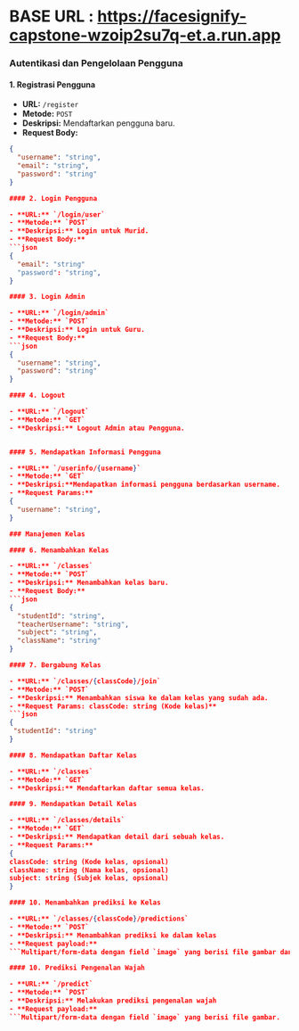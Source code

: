 # BASE URL : https://facesignify-capstone-wzoip2su7q-et.a.run.app

### Autentikasi dan Pengelolaan Pengguna

#### 1. Registrasi Pengguna

- **URL:** `/register`
- **Metode:** `POST`
- **Deskripsi:** Mendaftarkan pengguna baru.
- **Request Body:**
```json
{
  "username": "string",
  "email": "string",
  "password": "string"
}

#### 2. Login Pengguna

- **URL:** `/login/user`
- **Metode:** `POST`
- **Deskripsi:** Login untuk Murid.
- **Request Body:**
```json
{
  "email": "string"
  "password": "string",
}

#### 3. Login Admin

- **URL:** `/login/admin`
- **Metode:** `POST`
- **Deskripsi:** Login untuk Guru.
- **Request Body:**
```json
{
  "username": "string",
  "password": "string"
}

#### 4. Logout

- **URL:** `/logout`
- **Metode:** `GET`
- **Deskripsi:** Logout Admin atau Pengguna.


#### 5. Mendapatkan Informasi Pengguna

- **URL:** `/userinfo/{username}`
- **Metode:** `GET`
- **Deskripsi:**Mendapatkan informasi pengguna berdasarkan username.
- **Request Params:**
{
  "username": "string",
}

### Manajemen Kelas

#### 6. Menambahkan Kelas

- **URL:** `/classes`
- **Metode:** `POST`
- **Deskripsi:** Menambahkan kelas baru.
- **Request Body:**
```json
{
  "studentId": "string",
  "teacherUsername": "string",
  "subject": "string",
  "className": "string"
}

#### 7. Bergabung Kelas

- **URL:** `/classes/{classCode}/join`
- **Metode:** `POST`
- **Deskripsi:** Menambahkan siswa ke dalam kelas yang sudah ada.
- **Request Params: classCode: string (Kode kelas)**
```json
{
 "studentId": "string"
}

#### 8. Mendapatkan Daftar Kelas

- **URL:** `/classes`
- **Metode:** `GET`
- **Deskripsi:** Mendaftarkan daftar semua kelas.

#### 9. Mendapatkan Detail Kelas

- **URL:** `/classes/details`
- **Metode:** `GET`
- **Deskripsi:** Mendapatkan detail dari sebuah kelas.
- **Request Params:**
{
classCode: string (Kode kelas, opsional)
className: string (Nama kelas, opsional)
subject: string (Subjek kelas, opsional)
}

#### 10. Menambahkan prediksi ke Kelas

- **URL:** `/classes/{classCode}/predictions`
- **Metode:** `POST`
- **Deskripsi:** Menambahkan prediksi ke dalam kelas
- **Request payload:**
```Multipart/form-data dengan field `image` yang berisi file gambar dan field `classCode` yang berisi text kode dari kelas

#### 10. Prediksi Pengenalan Wajah

- **URL:** `/predict`
- **Metode:** `POST`
- **Deskripsi:** Melakukan prediksi pengenalan wajah
- **Request payload:**
```Multipart/form-data dengan field `image` yang berisi file gambar.



